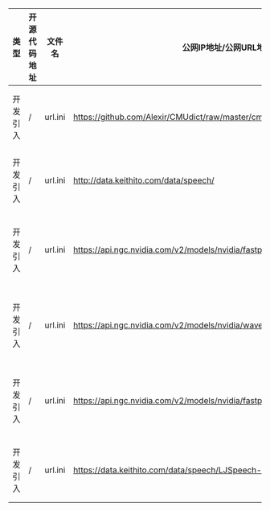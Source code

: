 | 类型     | 开源代码地址                                                       | 文件名                                          | 公网IP地址/公网URL地址/域名/邮箱地址 | 用途说明   |
|--------|--------------------------------------------------------------|----------------------------------------------|------------------------|--------|
| 开发引入   | /                                                            | url.ini                                      | https://github.com/Alexir/CMUdict/raw/master/cmudict-0.7b | 下载三方库  |
| 开发引入   | /                                                            | url.ini                                      | http://data.keithito.com/data/speech/ | 下载数据集  |
| 开发引入   | /                                                            | url.ini                                      | https://api.ngc.nvidia.com/v2/models/nvidia/fastpitch_pyt_amp_ckpt_v1_1/versions/21.05.0/zip | 下载权重文件 |
| 开发引入   | /                                                            | url.ini                                      | https://api.ngc.nvidia.com/v2/models/nvidia/waveglow_ckpt_amp_256/versions/20.01.0/zip | 下载权重文件 |
| 开发引入   | /                                                            | url.ini                                      | https://api.ngc.nvidia.com/v2/models/nvidia/fastpitch_pyt_amp_ckpt_v1/versions/20.02.0/zip | 下载权重文件 |
| 开发引入   | /                                                            | url.ini                                      | https://data.keithito.com/data/speech/LJSpeech-1.1.tar.bz2 | 下载数据集  |
